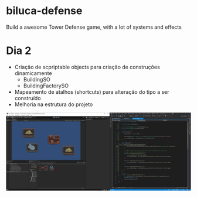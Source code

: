 # biluca-defense
Build a awesome Tower Defense game, with a lot of systems and effects

# Dia 2

- Criação de scpriptable objects para criação de construções dinamicamente
  - BuildingSO
  - BuildingFactorySO
- Mapeamento de atalhos (shortcuts) para alteração do tipo a ser construído
- Melhoria na estrutura do projeto

![](Docs/scriptable_objects_and_shortcuts.PNG)